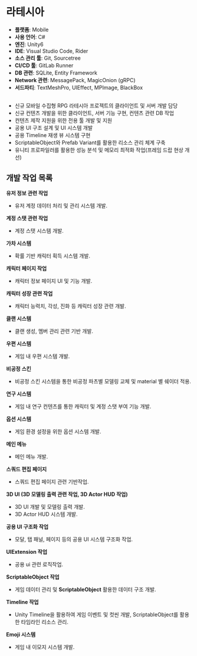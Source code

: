 # 라테시아
- **플랫폼**: Mobile
- **사용 언어**: C#
- **엔진**: Unity6
- **IDE**: Visual Studio Code, Rider
- **소스 관리 툴**: Git, Sourcetree
- **CI/CD 툴**: GitLab Runner
- **DB 관련**: SQLite, Entity Framework
- **Network 관련**: MessagePack, MagicOnion (gRPC)
- **서드파티**: TextMeshPro, UIEffect, MPImage, BlackBox

## 
- 신규 모바일 수집형 RPG 라테시아 프로젝트의 클라이언트 및 서버 개발 담당
- 신규 컨텐츠 개발을 위한 클라이언트, 서버 기능 구현, 컨텐츠 관련 DB 작업
- 컨텐츠 제작 지원을 위한 전용 툴 개발 및 지원
- 공용 UI 구조 설계 및 UI 시스템 개발
- 공용 Timeline 재생 뷰 시스템 구현
- ScriptableObject와 Prefab Variant를 활용한 리소스 관리 체계 구축
- 유니티 프로파일러를 활용한 성능 분석 및 메모리 최적화 작업(프레임 드랍 현상 개선)

## 개발 작업 목록

**유저 정보 관련 작업**  
- 유저 계정 데이터 처리 및 관리 시스템 개발.

**계정 스탯 관련 작업**  
- 계정 스탯 시스템 개발.

**가차 시스템**  
- 확률 기반 캐릭터 획득 시스템 개발.

**캐릭터 페이지 작업**  
- 캐릭터 정보 페이지 UI 및 기능 개발.

**캐릭터 성장 관련 작업**  
- 캐릭터 능력치, 각성, 진화 등 캐릭터 성장 관련 개발.

**클랜 시스템**  
- 클랜 생성, 멤버 관리 관련 기반 개발.

**우편 시스템**  
- 게임 내 우편 시스템 개발.

**비공정 스킨**  
- 비공정 스킨 시스템을 통한 비공정 파츠별 모델링 교체 및 material 별 쉐이더 적용.

**연구 시스템**  
- 게임 내 연구 컨텐츠를 통한 캐릭터 및 계정 스탯 부여 기능 개발.

**옵션 시스템**  
- 게임 환경 설정을 위한 옵션 시스템 개발.

**메인 메뉴**  
- 메인 메뉴 개발.

**스쿼드 편집 페이지**  
- 스쿼드 편집 페이지 관련 기반작업.

**3D UI (3D 모델링 출력 관련 작업, 3D Actor HUD 작업)**  
- 3D UI 개발 및 모델링 출력 개발.  
- 3D Actor HUD 시스템 개발.

**공용 UI 구조화 작업**  
- 모달, 탭 패널, 페이지 등의 공용 UI 시스템 구조화 작업.

**UIExtension 작업**  
- 공용 ui 관련 로직작업.

**ScriptableObject 작업**  
- 게임 데이터 관리 및 **ScriptableObject** 활용한 데이터 구조 개발.

**Timeline 작업**  
- Unity Timeline을 활용하여 게임 이벤트 및 컷씬 개발, ScriptableObject를 활용한 타임라인 리소스 관리.

**Emoji 시스템**  
- 게임 내 이모지 시스템 개발.
